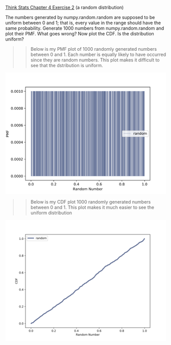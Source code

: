 [Think Stats Chapter 4 Exercise 2](http://greenteapress.com/thinkstats2/html/thinkstats2005.html#toc41) (a random distribution)  

The numbers generated by numpy.random.random are supposed to be uniform between 0 and 1; that is, every value in the range should have the same probability. Generate 1000 numbers from numpy.random.random and plot their PMF. What goes wrong? Now plot the CDF. Is the distribution uniform?  

>> Below is my PMF plot of 1000 randomly generated numbers between 0 and 1. Each number is equally likely to have occurred since they are random numbers. This plot makes it difficult to see that the dstribution is uniform.  

![Histogram](img/PMF_Random.png)  

>>Below is my CDF plot 1000 randomly generated numbers between 0 and 1. This plot makes it much easier to see the uniform distribution  

![Histogram](img/CDF_Random.png)
